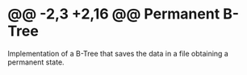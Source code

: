 @@ -2,3 +2,16 @@ Permanent B-Tree
==========

Implementation of a B-Tree that saves the data in a file obtaining a permanent state.